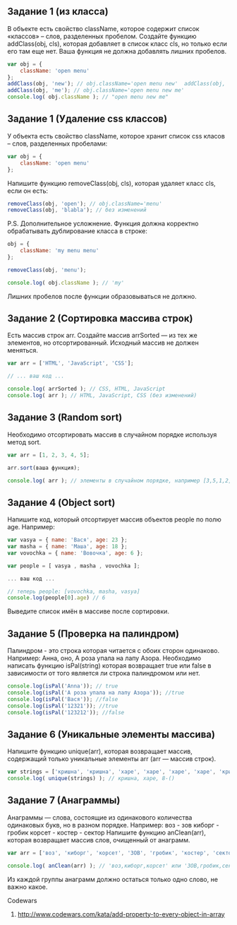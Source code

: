 ## <a name='task1'>Задание 1 (из класса)<a>
В объекте есть свойство className, которое содержит список «классов» – слов, разделенных пробелом. 
Создайте функцию addClass(obj, cls), которая добавляет в список класс cls, но только если его там еще нет. 
Ваша функция не должна добавлять лишних пробелов.
```javascript
var obj = {
	className: 'open menu'  
}; 
addClass(obj, 'new'); // obj.className='open menu new'  addClass(obj, 'open'); // без изменений 
addClass(obj, 'me'); // obj.className='open menu new me'   
console.log( obj.className ); // "open menu new me"
```

## <a name='task1'>Задание 1 (Удаление css классов)<a>
У объекта есть свойство className, которое хранит список css класов – слов, разделенных пробелами:
```javascript
var obj = {
	className: 'open menu'
};
```
Напишите функцию removeClass(obj, cls), которая удаляет класс cls, если он есть:
```javascript
removeClass(obj, 'open'); // obj.className='menu'
removeClass(obj, 'blabla'); // без изменений
```
P.S. Дополнительное усложнение. Функция должна корректно обрабатывать дублирование класса в строке:
```javascript
obj = {
	className: 'my menu menu'
};

removeClass(obj, 'menu');

console.log( obj.className ); // 'my'
```
Лишних пробелов после функции образовываться не должно.

## <a name='task2'>Задание 2 (Сортировка массива строк)<a>
Есть массив строк arr. Создайте массив arrSorted — из тех же элементов, но отсортированный.
Исходный массив не должен меняться.
```javascript
var arr = ['HTML', 'JavaScript', 'CSS'];

// ... ваш код ...

console.log( arrSorted ); // CSS, HTML, JavaScript
console.log( arr ); // HTML, JavaScript, CSS (без изменений)

```

## <a name='task3'>Задание 3 (Random sort)<a>
Необходимо отсортировать массив в случайном порядке используя метод sort.
```javascript
var arr = [1, 2, 3, 4, 5];

arr.sort(ваша функция);

console.log( arr ); // элементы в случайном порядке, например [3,5,1,2,4]
```

## <a name='task4'>Задание 4 (Object sort)<a>
Напишите код, который отсортирует массив объектов people по полю age.
Например:
```javascript
var vasya = { name: 'Вася', age: 23 };
var masha = { name: 'Маша', age: 18 };
var vovochka = { name: 'Вовочка', age: 6 };

var people = [ vasya , masha , vovochka ];

... ваш код ...

// теперь people: [vovochka, masha, vasya]
console.log(people[0].age) // 6
```
Выведите список имён в массиве после сортировки.

## <a name='task5'>Задание 5 (Проверка на палиндром)<a>
Палиндром - это строка которая читается с обоих сторон одинаково. Например: Анна, оно, А роза упала на лапу Азора.
Необходимо написать функцию isPal(string) которая возвращает true или false в зависимости от того является ли строка палиндромом или нет.
```javascript
console.log(isPal('Anna')); // true
console.log(isPal('А роза упала на лапу Азора')); //true
console.log(isPal('Вася')); //false
console.log(isPal('12321')); //true
console.log(isPal('123212')); //false
```

## <a name='task6'>Задание 6 (Уникальные элементы массива)<a>
Напишите функцию unique(arr), которая возвращает массив, содержащий только уникальные элементы arr (arr — массив строк).
```javascript
var strings = ['кришна', 'кришна', 'харе', 'харе', 'харе', 'харе', 'кришна', 'кришна', '8-()' ];
console.log( unique(strings) ); // кришна, харе, 8-()
```

## <a name='task7'>Задание 7 (Анаграммы)<a>
Анаграммы — слова, состоящие из одинакового количества одинаковых букв, но в разном порядке. Например:
воз - зов киборг - гробик корсет - костер - сектор Напишите функцию anClean(arr), которая возвращает массив слов, очищенный от анаграмм.
```javascript
var arr = ['воз', 'киборг', 'корсет', 'ЗОВ', 'гробик', 'костер', 'сектор'];

console.log( anClean(arr) ); // 'воз,киборг,корсет' или 'ЗОВ,гробик,сектор'

```
Из каждой группы анаграмм должно остаться только одно слово, не важно какое.

Codewars

1. http://www.codewars.com/kata/add-property-to-every-object-in-array
